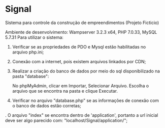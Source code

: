 # Signal
Sistema para controle da construção de empreendimentos (Projeto Ficticio)

Ambiente de desenvolvimento: Wampserver 3.2.3 x64, PHP 7.0.33, MySQL 5.7.31
Para utilizar o sistema:

1) Verificar se as propriedades de PDO e Mysql estão habilitadas no arquivo php.ini;

2) Conexão com a internet, pois existem arquivos linkados por CDN;

3) Realizar a criação do banco de dados por meio do sql disponibilizado na pasta "database":

    No phpMyAdmin, clicar em Importar, Selecionar Arquivo. Escolha o arquivo que se encontra na pasta e clique Executar.

4) Verificar no arquivo "database.php" se as informações de conexão com o banco de dados estão corretas;

. O arquivo "index" se encontra dentro de 'application', portanto a url inicial deve ser algo parecido com:
 "localhost/Signal/application/";


